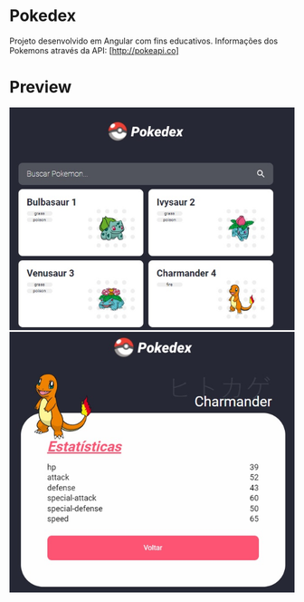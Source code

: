 # Pokedex

Projeto desenvolvido em Angular com fins educativos.
Informações dos Pokemons através da API: [http://pokeapi.co]

# Preview

![home](./preview_images/pokedex_home.jpg)
![detail](./preview_images/pokedex_detail.jpg)
